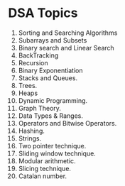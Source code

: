 # DSA Topics

1. Sorting and Searching Algorithms
2. Subarrays and Subsets
3. Binary search and Linear Search
4. BackTracking
5. Recursion
6. Binary Exponentiation
7. Stacks and Queues.
8. Trees.
9. Heaps
10. Dynamic Programming.
11. Graph Theory.
12. Data Types & Ranges.
13. Operators and Bitwise Operators.
14. Hashing.
15. Strings.
16. Two pointer technique.
17. Sliding window technique.
18. Modular arithmetic.
19. Slicing technique.
20. Catalan number.

